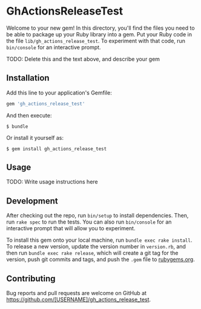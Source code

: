 # GhActionsReleaseTest

Welcome to your new gem! In this directory, you'll find the files you need to be able to package up your Ruby library into a gem. Put your Ruby code in the file `lib/gh_actions_release_test`. To experiment with that code, run `bin/console` for an interactive prompt.

TODO: Delete this and the text above, and describe your gem

## Installation

Add this line to your application's Gemfile:

```ruby
gem 'gh_actions_release_test'
```

And then execute:

    $ bundle

Or install it yourself as:

    $ gem install gh_actions_release_test

## Usage

TODO: Write usage instructions here

## Development

After checking out the repo, run `bin/setup` to install dependencies. Then, run `rake spec` to run the tests. You can also run `bin/console` for an interactive prompt that will allow you to experiment.

To install this gem onto your local machine, run `bundle exec rake install`. To release a new version, update the version number in `version.rb`, and then run `bundle exec rake release`, which will create a git tag for the version, push git commits and tags, and push the `.gem` file to [rubygems.org](https://rubygems.org).

## Contributing

Bug reports and pull requests are welcome on GitHub at https://github.com/[USERNAME]/gh_actions_release_test.
